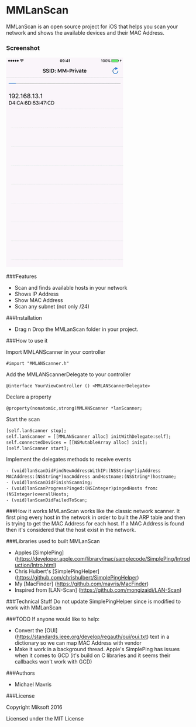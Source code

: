 
MMLanScan
======

MMLanScan is an open source project for iOS that helps you scan your network and shows the available devices and their MAC Address.

### Screenshot
![image](LanScan.gif)

###Features
+ Scan and finds available hosts in your network
+ Shows IP Address
+ Show MAC Address
+ Scan any subnet (not only /24)

###Installation
- Drag n Drop the MMLanScan folder in your project.

###How to use it

Import MMLANScanner in your controller
```
#import "MMLANScanner.h"
```

Add the MMLANScannerDelegate to your controller
```
@interface YourViewController () <MMLANScannerDelegate>

```

Declare a property
```
@property(nonatomic,strong)MMLANScanner *lanScanner;
```

Start the scan
```
[self.lanScanner stop];
self.lanScanner = [[MMLANScanner alloc] initWithDelegate:self];
self.connectedDevices = [[NSMutableArray alloc] init];    
[self.lanScanner start];
```

Implement the delegates methods to receive events
```
- (void)lanScanDidFindNewAddressWithIP:(NSString*)ipAddress MACAddress:(NSString*)macAddress andHostname:(NSString*)hostname;
- (void)lanScanDidFinishScanning;
- (void)lanScanProgressPinged:(NSInteger)pingedHosts from:(NSInteger)overallHosts;
- (void)lanScanDidFailedToScan;
```

###How it works
MMLanScan works like the classic network scanner. It first ping every host in the network in order to built the ARP table and then is trying to get the MAC Address for each host. If a MAC Address is found then it's considered that the host exist in the network.

###Libraries used to built MMLanScan
- Apples [SimplePing] (https://developer.apple.com/library/mac/samplecode/SimplePing/Introduction/Intro.html) 
- Chris Hulbert's [SimplePingHelper] (https://github.com/chrishulbert/SimplePingHelper) 
- My [MacFinder] (https://github.com/mavris/MacFinder)
- Inspired from [LAN-Scan] (https://github.com/mongizaidi/LAN-Scan) 

###Technical Stuff
Do not update SimplePingHelper since is modified to work with MMLanScan 


###TODO
If anyone would like to help:
- Convert the [OUI] (https://standards.ieee.org/develop/regauth/oui/oui.txt) text in a dictionary so we can map MAC Address with vendor
- Make it work in a background thread. Apple's SimplePing has issues when it comes to GCD (it's build on C libraries and it seems their callbacks won't work with GCD)

###Authors
* Michael Mavris

###License

Copyright Miksoft 2016

Licensed under the MIT License
